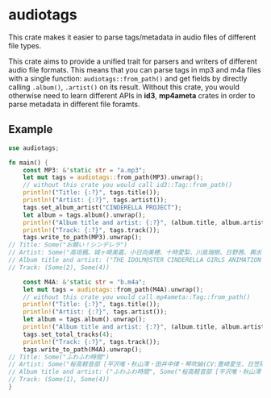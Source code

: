 # audiotags

This crate makes it easier to parse tags/metadata in audio files of different file types.

This crate aims to provide a unified trait for parsers and writers of different audio file formats. This means that you can parse tags in mp3 and m4a files with a single function: `audiotags::from_path()` and get fields by directly calling `.album()`, `.artist()` on its result. Without this crate, you would otherwise need to learn different APIs in **id3**, **mp4ameta** crates in order to parse metadata in different file foramts.

## Example

```rust
use audiotags;

fn main() {
    const MP3: &'static str = "a.mp3";
    let mut tags = audiotags::from_path(MP3).unwrap();
    // without this crate you would call id3::Tag::from_path()
    println!("Title: {:?}", tags.title());
    println!("Artist: {:?}", tags.artist());
    tags.set_album_artist("CINDERELLA PROJECT");
    let album = tags.album().unwrap();
    println!("Album title and artist: {:?}", (album.title, album.artist));
    println!("Track: {:?}", tags.track());
    tags.write_to_path(MP3).unwrap();
// Title: Some("お願い！シンデレラ")
// Artist: Some("高垣楓、城ヶ崎美嘉、小日向美穂、十時愛梨、川島瑞樹、日野茜、輿水幸子、佐久間まゆ、白坂小梅")
// Album title and artist: ("THE IDOLM@STER CINDERELLA GIRLS ANIMATION PROJECT 01 Star!!", Some("CINDERELLA PROJECT"))
// Track: (Some(2), Some(4))

    const M4A: &'static str = "b.m4a";
    let mut tags = audiotags::from_path(M4A).unwrap();
    // without this crate you would call mp4ameta::Tag::from_path()
    println!("Title: {:?}", tags.title());
    println!("Artist: {:?}", tags.artist());
    let album = tags.album().unwrap();
    println!("Album title and artist: {:?}", (album.title, album.artist));
    tags.set_total_tracks(4);
    println!("Track: {:?}", tags.track());
    tags.write_to_path(M4A).unwrap();
// Title: Some("ふわふわ時間")
// Artist: Some("桜高軽音部 [平沢唯・秋山澪・田井中律・琴吹紬(CV:豊崎愛生、日笠陽子、佐藤聡美、寿美菜子)]")
// Album title and artist: ("ふわふわ時間", Some("桜高軽音部 [平沢唯・秋山澪・田井中律・琴吹紬(CV:豊崎愛生、日笠陽子、佐藤聡美、寿美菜子)]"))
// Track: (Some(1), Some(4))
}
```